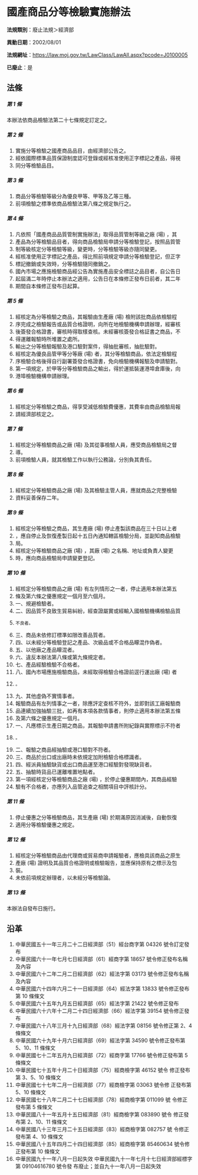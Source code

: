 # 國產商品分等檢驗實施辦法

**法規類別**：廢止法規＞經濟部

**異動日期**：2002/08/01  

**法規網址**：https://law.moj.gov.tw/LawClass/LawAll.aspx?pcode=J0100005

**已廢止**：是



## 法條
##### 第 1 條
本辦法依商品檢驗法第二十七條規定訂定之。

##### 第 2 條
1. 實施分等檢驗之國產商品品目，由經濟部公告之。
1. 經依國際標準品質保證制度認可登錄或經核准使用正字標記之產品，得視
1. 同分等檢驗品目。

##### 第 3 條
1. 商品分等檢驗等級分為優良甲等、甲等及乙等三種。
1. 前項檢驗之標準依商品檢驗法第八條之規定執行之。

##### 第 4 條
1. 凡依照「國產商品品質管制實施辦法」取得品質管制等級之廠 (場) ，其
1. 產品為分等檢驗品目者，得向商品檢驗局申請分等檢驗登記，按照品質管
1. 制等級核定分等檢驗等級，變更時，分等檢驗等級亦隨同變更。
1. 經核准使用正字標記之產品，得比照前項規定申請分等檢驗登記，但正字
1. 標記撤銷或失效時，分等檢驗隨同撤銷之。
1. 國內市場之應施檢驗商品經公告為實施產品安全標誌之品目者，自公告日
1. 起屆滿二年時停止本辦法之適用，公告日在本條修正發布日前者，其二年
1. 期間自本條修正發布日起算。

##### 第 5 條
1. 經核定為分等檢驗之商品，其報驗由生產廠 (場) 檢附該批商品依檢驗程
1. 序完成之檢驗報告或品質合格證明，向所在地檢驗機構申請辦理，經審核
1. 後簽發合格證書，審核時得取樣查核。未經審核簽發合格証書之商品，不
1. 得運離報驗時所堆置之處所。
1. 輸出之分等檢驗報驗及港口驗對案件，得抽批審核，抽批驗對。
1. 經核定為優良品管甲等分等廠 (場) 者，其分等檢驗商品，依法定檢驗程
1. 序檢驗合格後得自行副署簽發合格證書，免向檢驗機構報驗及申請驗對。
1. 第一項規定，於甲等分等檢驗商品之輸出，得於運抵裝運港埠倉庫後，向
1. 港埠檢驗機構申請辦理。

##### 第 6 條
1. 經核定分等檢驗之商品，得享受減低檢驗費優惠，其費率由商品檢驗局報
1. 請經濟部核定之。

##### 第 7 條
1. 經核定分等檢驗商品之廠 (場) 及其從事檢驗人員，應受商品檢驗局之督
1. 導。
1. 前項檢驗人員，就其檢驗工作以執行公務論，分別負其責任。

##### 第 8 條
1. 經核定分等檢驗商品之廠 (場) 及其檢驗主管人員，應就商品之完整檢驗
1. 資料妥善保存二年。

##### 第 9 條
1. 經核定分等檢驗之商品，其生產廠 (場) 停止產製該商品在三十日以上者
1. ，應自停止及恢復產製日起十五日內通知轄區檢驗分局，並副知商品檢驗
1. 局。
1. 經核定分等檢驗商品之廠 (場) ，其廠 (場) 之名稱、地址或負責人變更
1. 時，應向商品檢驗局申請變更登記。

##### 第 10 條
1. 經核定分等檢驗商品之廠 (場) 有左列情形之一者，停止適用本辦法第五
1. 條及第六條之優惠規定一個月至六個月。
1. 一、規避檢驗者。
1. 二、因品質不良致生貿易糾紛，經查證屬實或經輸入國檢驗機構檢驗品質
1.     不良者。
1. 三、商品未依修訂標準如限改善品質者。
1. 四、以未經分等檢驗登記之產品、次級品或不合格品矇混作偽者。
1. 五、以他廠之產品矇混者。
1. 六、違反本辦法第八條或第九條規定者。
1. 七、產品經驗檢驗不合格者。
1. 八、國內市場應施檢驗商品，未經取得檢驗合格證前逕行運出廠 (場) 者
1.     。
1. 九、其他虛偽不實情事者。
1. 報驗商品有左列情事之一者，除應評定查核不符外，並即對該工廠報驗商
1. 品連續加強抽驗三批，如再有本項各款情事者，則停止適用本辦法第五條
1. 及第六條之優惠規定一個月。
1. 一、凡應標示生產日期之商品，其報驗申請書所附紀錄與實際標示不符者
1.     。
1. 二、報驗之商品經抽驗或港口驗對不符者。
1. 三、商品於出口或出廠時未依規定加附檢驗合格標識者。
1. 四、經派員抽驗缺貨或出口商品運至港口經驗對發現缺貨者。
1. 五、抽驗時貨品已運離堆置地點者。
1. 第一項經核定分等檢驗商品之廠 (場) ，於停止優惠期間內，其商品經驗
1. 驗有不合格者，亦應列入品管追查之相關項目中評核計分。

##### 第 11 條
1. 停止優惠之分等檢驗商品，其生產廠 (場) 於期滿原因消滅後，自動恢復
1. 適用分等檢驗優惠之規定。

##### 第 12 條
1. 經核定分等檢驗商品由代理商或貿易商申請報驗者，應檢具該商品之原生
1. 產廠 (場) 證明及其品質合格證明或檢驗報告，並應保持原有之標示及包
1. 裝。
1. 未依前項規定辦理者，以未經分等檢驗論。

##### 第 13 條
本辦法自發布日施行。

## 沿革
1. 中華民國五十一年三月二十二日經濟部（51）經台商字第 04326  號令訂定發布
1. 中華民國六十一年七月七日經濟部（61）經商字第 18657  號令修正發布名稱及內容
1. 中華民國六十二年二月二日經濟部（62）經法字第 03173  號令修正發布名稱及內容
1. 中華民國六十四年六月二十一日經濟部（64）經法字第 13833  號令修正發布第 10 條條文
1. 中華民國六十五年九月五日經濟部（65）經法字第 21422  號令修正發布
1. 中華民國六十六年十二月二十四日經濟部（66）經法字第 39154  號令修正發布
1. 中華民國六十八年三月十九日經濟部（68）經法字第 08156  號令修正第 2、4 條條文
1. 中華民國六十九年十月六日經濟部（69）經法字第 34590  號令修正發布第 5、10、11  條條文
1. 中華民國七十二年五月九日經濟部（72）經商字第 17766  號令修正發布第 5  條條文
1.  中華民國七十五年十月二十日經濟部（75）經商檢字第 46152  號令  修正發布第 3、5、10 條條文
1.  中華民國七十七年二月一日經濟部（77）經商檢字第 03063  號令修  正發布第 5、10  條條文
1.  中華民國七十八年二月二十七日經濟部（78）經商檢字第 011099 號  令修正發布第 5  條條文
1.  中華民國八十一年五月十五日經濟部（81）經商檢字第 083890 號令  修正發布第 2、10、11  條條文
1.  中華民國八十三年三月二十五日經濟部（83）經商檢字第 082757 號  令修正發布第 4、10  條條文
1.  中華民國八十五年四月二十四日經濟部（85）經商檢字第 85460634  號令修正發布第 10 條條文
1.  中華民國九十一年八月一日起失效  中華民國九十一年七月十七日經濟部經標字第 09104616780  號令發  布廢止；並自九十一年八月一日起失效
